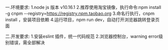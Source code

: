 一.环境要求:
1.node js 版本 v10.16.1
2.推荐使用淘宝镜像，执行命令:npm install -g cnpm --registry=https://registry.npm.taobao.org
3.命名行执行，cnpm install ，安装项目依赖
4.运行项目，npm run dev，自动打开浏览器跳转登录页面

二.开发要求:
1.安装eslint 插件，统一代码规范
2.浏览器控制台，warning error级别错误，需全部解决
